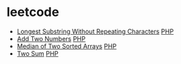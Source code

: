 leetcode
========

- [Longest Substring Without Repeating Characters](https://oj.leetcode.com/problems/longest-substring-without-repeating-characters/) [PHP](./src/longestSubstringWithoutRepeatingCharacters/lengthOfLongestSubstring.php)
- [Add Two Numbers](https://oj.leetcode.com/problems/add-two-numbers/) [PHP](./src/addTwoNumbers/addTwoNumbers.php)
- [Median of Two Sorted Arrays](https://oj.leetcode.com/problems/median-of-two-sorted-arrays/) [PHP](./src/medianOfTwoSortedArrays/medianOfTwoSortedArrays.php)
- [Two Sum](https://oj.leetcode.com/problems/two-sum/) [PHP](./src/twoSum/twoSum.php)
